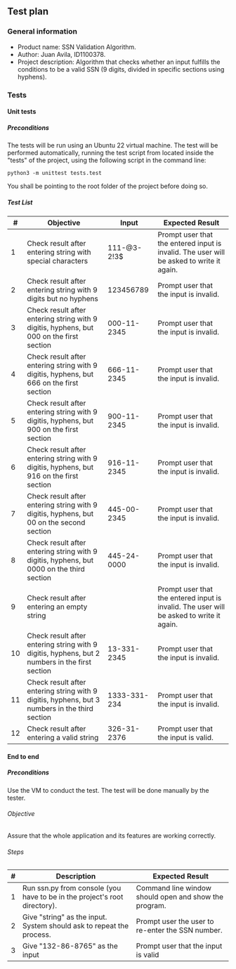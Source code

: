 ## Test plan
### General information
- Product name: SSN Validation Algorithm.
- Author: Juan Avila, ID1100378.
- Project description: Algorithm that checks whether an input fulfills the conditions to be a valid SSN (9 digits, divided in specific sections using hyphens).

### Tests
#### Unit tests
##### Preconditions
The tests will be run using an Ubuntu 22 virtual machine. The test will be performed automatically, running the test script from located inside the "tests" of the project, using the following script in the command line: 

	python3 -m unittest tests.test 
	
You shall be pointing to the root folder of the project before doing so.

##### Test List

|     #     |     Objective                                                                                        |     Input       |     Expected Result                                                                            | 
|-----------|------------------------------------------------------------------------------------------------------|-----------------|------------------------------------------------------------------------------------------------|
|     1     |     Check result after entering string with special   characters                                     |     111-@3-2!3$ |     Prompt user that the   entered input is invalid. The user will be asked to write it again. |   |
|     2     |     Check result after   entering string with 9 digits but no hyphens                                |     123456789   |     Prompt user that the   input is invalid.                                                   |   |
|     3     |     Check result after   entering string with 9 digitis, hyphens, but 000 on the first section       |     000-11-2345 |     Prompt user that the   input is invalid.                                                   |   |
| 4         |     Check result after   entering string with 9 digitis, hyphens, but 666 on the first section       |     666-11-2345 |     Prompt user that the   input is invalid.                                                   |   |
| 5         |     Check result after   entering string with 9 digitis, hyphens, but 900 on the first section       |     900-11-2345 |     Prompt user that the   input is invalid.                                                   |   |
| 6         |     Check result after   entering string with 9 digitis, hyphens, but 916 on the first section       |     916-11-2345 |     Prompt user that the   input is invalid.                                                   |   |
|        7  |     Check result after   entering string with 9 digitis, hyphens, but 00 on the second section       |     445-00-2345 |     Prompt user that the   input is invalid.                                                   |   |
| 8         |     Check result after   entering string with 9 digitis, hyphens, but 0000 on the third section      |     445-24-0000 |     Prompt user that the   input is invalid.                                                   |   |
| 9         | Check result after entering an empty string                                                          |                 |     Prompt user that the   entered input is invalid. The user will be asked to write it again. |   |
|     10    |     Check result after   entering string with 9 digitis, hyphens, but 2 numbers in the first section | 13-331-2345     |     Prompt user that the   input is invalid.                                                   |   |
|        11 |     Check result after   entering string with 9 digitis, hyphens, but 3 numbers in the third section | 1333-331-234    |     Prompt user that the   input is invalid.                                                   |   |
|        12 |     Check result after   entering a valid string                                                     | 326-31-2376     |     Prompt user that the   input is valid.                                                     |   |

#### End to end 

##### Preconditions
Use the VM to conduct the test. The test will be done manually by the tester.
###### Objective
 Assure that the whole application and its features are working correctly.
###### Steps

| # | Description                                                                 | Expected Result                                         |
|---|-----------------------------------------------------------------------------|---------------------------------------------------------|
| 1 | Run ssn.py from console (you have   to be in the project's root directory). | Command line window should open   and show the program. |
| 2 | Give "string" as the   input. System should ask to repeat the process.      | Prompt user the user to re-enter   the SSN number.      |
| 3 | Give "132-86-8765" as   the input                                           | Prompt user that the input is   valid                   |
